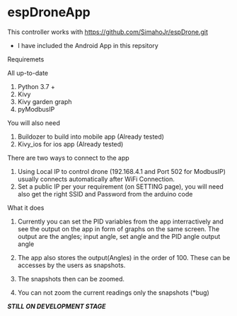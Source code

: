 # espDroneApp

This controller works with https://github.com/SimahoJr/espDrone.git
- I have included the Android App in this repsitory

Requiremets

All up-to-date
1. Python 3.7 +
2. Kivy
3. Kivy garden graph
4. pyModbusIP

You will also need
1. Buildozer to build into mobile app (Already tested)
2. Kivy_ios for ios app (Already tested)

There are two ways to connect to the app
1. Using Local IP to control drone (192.168.4.1 and Port 502 for ModbusIP) usually connects automatically
after WiFi Connection.
2. Set a public IP per your requirement (on SETTING page), you will need also get the right SSID and Password from 
the arduino code

What it does
1. Currently you can set the PID variables from the app interractively and see the output on the app in form of graphs on the same screen. 
The output are the angles; input angle, set angle and the PID angle output angle

2. The app also stores the output(Angles) in the order of 100. These can be accesses by the users as snapshots.

3. The snapshots then can be zoomed.

4. You can not zoom the current readings only the snapshots (*bug)

***STILL ON DEVELOPMENT STAGE***
